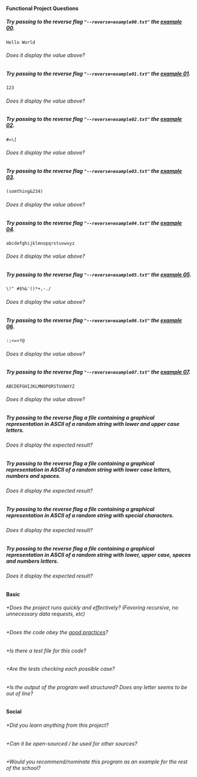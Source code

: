 #### Functional Project Questions

##### Try passing to the reverse flag `"--reverse=example00.txt"` the [example 00](https://public.01-edu.org/subjects/ascii-art/ascii-art-reverse-example).
`Hello World`
###### Does it display the value above?
##### Try passing to the reverse flag `"--reverse=example01.txt"` the [example 01](https://public.01-edu.org/subjects/ascii-art/ascii-art-reverse-example).
`123`
###### Does it display the value above?
##### Try passing to the reverse flag `"--reverse=example02.txt"` the [example 02](https://public.01-edu.org/subjects/ascii-art/ascii-art-reverse-example).
`#=\[`
###### Does it display the value above?
##### Try passing to the reverse flag `"--reverse=example03.txt"` the [example 03](https://public.01-edu.org/subjects/ascii-art/ascii-art-reverse-example).
`(somthing&234)`
###### Does it display the value above?
##### Try passing to the reverse flag `"--reverse=example04.txt"` the [example 04](https://public.01-edu.org/subjects/ascii-art/ascii-art-reverse-example).
`abcdefghijklmnopqrstuvwxyz`
###### Does it display the value above?
##### Try passing to the reverse flag `"--reverse=example05.txt"` the [example 05](https://public.01-edu.org/subjects/ascii-art/ascii-art-reverse-example).
`\!" #$%&'()*+,-./`
###### Does it display the value above?
##### Try passing to the reverse flag `"--reverse=example06.txt"` the [example 06](https://public.01-edu.org/subjects/ascii-art/ascii-art-reverse-example).
`:;<=>?@`
###### Does it display the value above?
##### Try passing to the reverse flag `"--reverse=example07.txt"` the [example 07](https://public.01-edu.org/subjects/ascii-art/ascii-art-reverse-example).
`ABCDEFGHIJKLMNOPQRSTUVWXYZ`
###### Does it display the value above?

##### Try passing to the reverse flag a file containing a graphical representation in ASCII of a random string with lower and upper case letters.
###### Does it display the expected result?

##### Try passing to the reverse flag a file containing a graphical representation in ASCII of a random string with lower case letters, numbers and spaces.
###### Does it display the expected result?

##### Try passing to the reverse flag a file containing a graphical representation in ASCII of a random string with special characters.
###### Does it display the expected result?

##### Try passing to the reverse flag a file containing a graphical representation in ASCII of a random string with lower, upper case, spaces and numbers letters.
###### Does it display the expected result?

#### Basic

###### +Does the project runs quickly and effectively? (Favoring recursive, no unnecessary data requests, etc)
###### +Does the code obey the [good practices](https://public.01-edu.org/subjects/good-practices.en)?

###### +Is there a test file for this code?
###### +Are the tests checking each possible case?
###### +Is the output of the program well structured? Does any letter seems to be out of line?

#### Social

###### +Did you learn anything from this project?
###### +Can it be open-sourced / be used for other sources?
###### +Would you recommend/nominate this program as an example for the rest of the school?
